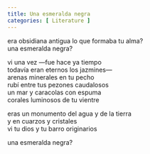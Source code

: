 ```yaml
---
title: Una esmeralda negra 
categories: [ Literature ]
---
```


era obsidiana antigua lo que formaba tu alma?<br>
una esmeralda negra?<br>

vi una vez —fue hace ya tiempo<br>
todavía eran eternos los jazmines—<br>
arenas minerales en tu pecho<br>
rubí entre tus pezones caudalosos<br>
un mar y caracolas con espuma<br>
corales luminosos de tu vientre<br>

eras un monumento del agua y de la tierra<br>
y en cuarzos y cristales<br>
vi tu dios y tu barro originarios<br>

una esmeralda negra?
